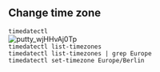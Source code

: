## Change time zone
`timedatectl`\
![putty_wjHHvAj0Tp](https://github.com/iamfabo/linux/assets/60046736/7ca6055e-4015-4d7a-a85c-450ddd5efa52)\
`timedatectl list-timezones`\
`timedatectl list-timezones | grep Europe`\
`timedatectl set-timezone Europe/Berlin`
